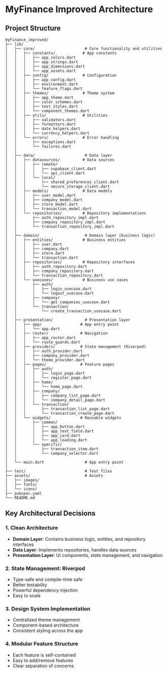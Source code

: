 # MyFinance Improved Architecture

## Project Structure

```
myFinance_improved/
├── lib/
│   ├── core/                      # Core functionality and utilities
│   │   ├── constants/            # App constants
│   │   │   ├── app_colors.dart
│   │   │   ├── app_strings.dart
│   │   │   ├── app_dimensions.dart
│   │   │   └── app_assets.dart
│   │   ├── config/               # Configuration
│   │   │   ├── app_config.dart
│   │   │   ├── environment.dart
│   │   │   └── feature_flags.dart
│   │   ├── themes/               # Theme system
│   │   │   ├── app_theme.dart
│   │   │   ├── color_schemes.dart
│   │   │   ├── text_styles.dart
│   │   │   └── component_themes.dart
│   │   ├── utils/                # Utilities
│   │   │   ├── validators.dart
│   │   │   ├── formatters.dart
│   │   │   ├── date_helpers.dart
│   │   │   └── currency_helpers.dart
│   │   └── errors/               # Error handling
│   │       ├── exceptions.dart
│   │       └── failures.dart
│   │
│   ├── data/                      # Data layer
│   │   ├── datasources/          # Data sources
│   │   │   ├── remote/
│   │   │   │   ├── supabase_client.dart
│   │   │   │   └── api_client.dart
│   │   │   └── local/
│   │   │       ├── shared_preferences_client.dart
│   │   │       └── secure_storage_client.dart
│   │   ├── models/               # Data models
│   │   │   ├── user_model.dart
│   │   │   ├── company_model.dart
│   │   │   ├── store_model.dart
│   │   │   └── transaction_model.dart
│   │   └── repositories/         # Repository implementations
│   │       ├── auth_repository_impl.dart
│   │       ├── company_repository_impl.dart
│   │       └── transaction_repository_impl.dart
│   │
│   ├── domain/                    # Domain layer (business logic)
│   │   ├── entities/             # Business entities
│   │   │   ├── user.dart
│   │   │   ├── company.dart
│   │   │   ├── store.dart
│   │   │   └── transaction.dart
│   │   ├── repositories/         # Repository interfaces
│   │   │   ├── auth_repository.dart
│   │   │   ├── company_repository.dart
│   │   │   └── transaction_repository.dart
│   │   └── usecases/             # Business use cases
│   │       ├── auth/
│   │       │   ├── login_usecase.dart
│   │       │   └── logout_usecase.dart
│   │       ├── company/
│   │       │   └── get_companies_usecase.dart
│   │       └── transaction/
│   │           └── create_transaction_usecase.dart
│   │
│   ├── presentation/              # Presentation layer
│   │   ├── app/                 # App entry point
│   │   │   └── app.dart
│   │   ├── router/              # Navigation
│   │   │   ├── app_router.dart
│   │   │   └── route_guards.dart
│   │   ├── providers/           # State management (Riverpod)
│   │   │   ├── auth_provider.dart
│   │   │   ├── company_provider.dart
│   │   │   └── theme_provider.dart
│   │   ├── pages/               # Feature pages
│   │   │   ├── auth/
│   │   │   │   ├── login_page.dart
│   │   │   │   └── register_page.dart
│   │   │   ├── home/
│   │   │   │   └── home_page.dart
│   │   │   ├── company/
│   │   │   │   ├── company_list_page.dart
│   │   │   │   └── company_detail_page.dart
│   │   │   └── transaction/
│   │   │       ├── transaction_list_page.dart
│   │   │       └── transaction_create_page.dart
│   │   └── widgets/             # Reusable widgets
│   │       ├── common/
│   │       │   ├── app_button.dart
│   │       │   ├── app_text_field.dart
│   │       │   ├── app_card.dart
│   │       │   └── app_loading.dart
│   │       └── specific/
│   │           ├── transaction_item.dart
│   │           └── company_selector.dart
│   │
│   └── main.dart                  # App entry point
│
├── test/                          # Test files
├── assets/                        # Assets
│   ├── images/
│   ├── fonts/
│   └── icons/
├── pubspec.yaml
└── README.md
```

## Key Architectural Decisions

### 1. Clean Architecture
- **Domain Layer**: Contains business logic, entities, and repository interfaces
- **Data Layer**: Implements repositories, handles data sources
- **Presentation Layer**: UI components, state management, and navigation

### 2. State Management: Riverpod
- Type-safe and compile-time safe
- Better testability
- Powerful dependency injection
- Easy to scale

### 3. Design System Implementation
- Centralized theme management
- Component-based architecture
- Consistent styling across the app

### 4. Modular Feature Structure
- Each feature is self-contained
- Easy to add/remove features
- Clear separation of concerns